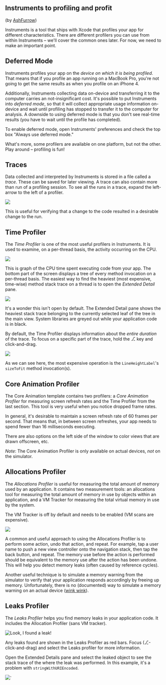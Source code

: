 Instruments to profiling and profit
----
(by [AshFurrow](http://github.com/AshFurrow))

Instruments is a tool that ships with Xcode that profiles your app for different characteristics. There are different profilers you can use from within Instruments – we'll cover the common ones later. For now, we need to make an important point.

Deferred Mode
----------------

Instruments profiles your app on the *device on which it is being profiled*. That means that if you profile an app running on a MacBook Pro, you're not going to get the same results as when you profile on an iPhone 4.

Additionally, Instruments collecting data on-device and transferring it to the computer carries an not-insignificant cost. It's possible to put Instruments into *deferred mode*, so that it will collect appropriate usage information on-device and wait until profiling has stopped to transfer it to the computer for analysis. A downside to using deferred mode is that you don't see real-time results (you have to wait until the profile has completed).

To enable deferred mode, open Instruments' preferences and check the top box "Always use deferred mode."

What's more, some profilers are available on one platform, but not the other. Play around – profiling is fun!

Traces
----------------

Data collected and interpreted by Instruments is stored in a file called a *trace*. These can be saved for later viewing. A trace can also contain more than run of a profiling session. To see all the runs in a trace, expand the left-arrow to the left of a profiler.

![](http://cloud.ashfurrow.com/image/2O352i3V2H3E/Screen%20Shot%202013-09-25%20at%204.30.21%20PM.png)

This is useful for verifying that a change to the code resulted in a desirable change to the run.

Time Profiler
----------------

The *Time Profiler* is one of the most useful profilers in Instruments. It is used to examine, on a per-thread basis, the activity occurring on the CPU.

![](http://f.cl.ly/items/0O1O3b0B08300x1X121o/Screen%20Shot%202013-09-25%20at%204.34.11%20PM.png)

This is graph of the CPU time spent executing code from your app. The bottom part of the screen displays a tree of every method invocation on a per-thread basis. The easiest way to find the heaviest (most expensive, time-wise) method stack trace on a thread is to open the *Extended Detail* pane.

![](http://f.cl.ly/items/2l2x1E1T2t0s0U3N3A1W/Screen%20Shot%202013-09-25%20at%204.36.42%20PM.png)

It's a wonder this isn't open by default. The Extended Detail pane shows the heaviest stack trace belonging to the currently selected leaf of the tree in the main view. System libraries are greyed out while your application code is in black.

By default, the Time Profiler displays information about the *entire duration* of the trace. To focus on a specific part of the trace, hold the ⎇ key and click-and-drag.

![](http://f.cl.ly/items/3m3B3S460N1y363s3623/Screen%20Shot%202013-09-25%20at%204.39.30%20PM.png)

As we can see here, the most expensive operation is the `LineHeightLabel`'s `sizeToFit` method invocation(s).

Core Animation Profiler
----------------

The Core Animation template contains two profilers: a *Core Animation Profiler* for measuring screen refresh rates and the Time Profiler from the last section. This tool is very useful when you notice dropped frame rates.

In general, it's desirable to maintain a screen refresh rate of 60 frames per second. That means that, in between screen refreshes, your app needs to spend fewer than 16 milliseconds executing.

There are also options on the left side of the window to color views that are drawn offscreen, etc.

*Note*: The Core Animation Profiler is only available on actual devices, *not* on the simulator.

Allocations Profiler
----------------

The *Allocations Profiler* is useful for measuring the total amount of memory used by an application. It contains two measurement tools: an allocations tool for measuring the total amount of memory in use by objects within an application, and a VM Tracker for measuring the total virtual memory in use by the system.

The VM Tracker is off by default and needs to be enabled (VM scans are expensive).

![](http://f.cl.ly/items/35003d0G0S13201R1i3n/Screen%20Shot%202013-09-25%20at%204.48.33%20PM.png)

A common and useful approach to using the Allocations Profiler is to perform some action, undo that action, and repeat. For example, tap a user name to push a new view controller onto the navigation stack, then tap the back button, and repeat. The memory use before the action is performed should be equivalent to the memory use after the action has been undone. This will help you detect memory leaks (often caused by reference cycles).

Another useful technique is to simulate a memory warning from the simulator to verify that your application responds accordingly by freeing up memory. Unfortunately, there is no (documented) way to simulate a memory warning on an actual device ([wink wink](http://stackoverflow.com/questions/12425720/a-way-to-send-low-memory-warning-to-app-on-iphone)).

Leaks Profiler
----------------

The *Leaks Profiler* helps you find memory leaks in your application code. It includes the Allocation Profiler (sans VM tracker).

![Look, I found a leak!](http://f.cl.ly/items/3B1q2e3Z0i3F3I0j3O1Q/Screen%20Shot%202013-09-25%20at%204.58.27%20PM.png)

Any leaks found are shown in the Leaks Profiler as red bars. Focus (⎇-click-and-drag) and select the Leaks profiler for more information.

Open the Extended Details pane and select the leaked object to see the stack trace of the where the leak was performed. In this example, it's a problem with `stringWithURIEncoded`.

![](http://f.cl.ly/items/1L0d282b1w1M402Q3A1k/Screen%20Shot%202013-09-25%20at%205.01.11%20PM.png)`

